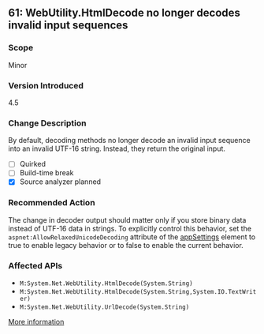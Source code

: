 ## 61: WebUtility.HtmlDecode no longer decodes invalid input sequences

### Scope
Minor

### Version Introduced
4.5

### Change Description
By default, decoding methods no longer decode an invalid input sequence into an invalid UTF-16 string. Instead, they return the original input.

- [ ] Quirked
- [ ] Build-time break
- [x] Source analyzer planned

### Recommended Action
The change in decoder output should matter only if you store binary data instead of UTF-16 data in strings. To explicitly control this behavior, set the `aspnet:AllowRelaxedUnicodeDecoding` attribute of the [appSettings](https://msdn.microsoft.com/en-us/library/ms228154(v=vs.110).aspx) element to true to enable legacy behavior or to false to enable the current behavior.

### Affected APIs
* `M:System.Net.WebUtility.HtmlDecode(System.String)`
* `M:System.Net.WebUtility.HtmlDecode(System.String,System.IO.TextWriter)`
* `M:System.Net.WebUtility.UrlDecode(System.String)`

[More information](https://msdn.microsoft.com/en-us/library/hh367887\(v=vs.110\).aspx#asp)

<!--
    ### Notes
    This only matters if you store binary data instead of UTF-16 data in string. An analyzer may not add much beyond ApiPort, but we could do basic parameter analysis and potentially implement a code fix
-->
